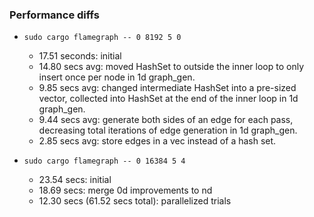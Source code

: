 ### Performance diffs

- `sudo cargo flamegraph -- 0 8192 5 0`

  - 17.51 seconds: initial
  - 14.80 secs avg: moved HashSet to outside the inner loop to only insert once per node in 1d graph_gen.
  - 9.85 secs avg: changed intermediate HashSet into a pre-sized vector, collected into HashSet at the end of the inner loop in 1d graph_gen.
  - 9.44 secs avg: generate both sides of an edge for each pass, decreasing total iterations of edge generation in 1d graph_gen.
  - 2.85 secs avg: store edges in a vec instead of a hash set.

- `sudo cargo flamegraph -- 0 16384 5 4`
  - 23.54 secs: initial
  - 18.69 secs: merge 0d improvements to nd
  - 12.30 secs (61.52 secs total): parallelized trials

